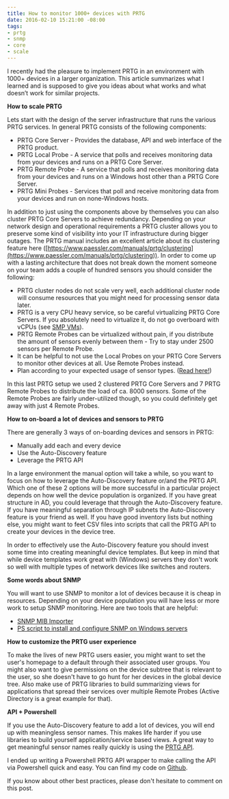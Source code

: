 ```yaml
---
title: How to monitor 1000+ devices with PRTG
date: 2016-02-10 15:21:00 -08:00
tags:
- prtg
- snmp
- core
- scale
---
```


I recently had the pleasure to implement PRTG in an environment with 1000+ devices in a larger organization. This article summarizes what I learned and is supposed to give you ideas about what works and what doesn’t work for similar projects.

**How to scale PRTG**

Lets start with the design of the server infrastructure that runs the various PRTG services. In general PRTG consists of the following components:

* PRTG Core Server - Provides the database, API and web interface of the PRTG product.
* PRTG Local Probe - A service that polls and receives monitoring data from your devices and runs on a PRTG Core Server.
* PRTG Remote Probe - A service that polls and receives monitoring data from your devices and runs on a Windows host other than a PRTG Core Server.
* PRTG Mini Probes - Services that poll and receive monitoring data from your devices and run on none-Windows hosts.

In addition to just using the components above by themselves you can also cluster PRTG Core Servers to achieve redundancy. Depending on your network design and operational requirements a PRTG cluster allows you to preserve some kind of visibility into your IT infrastructure during bigger outages. The PRTG manual includes an excellent article about its clustering feature here ([https://www.paessler.com/manuals/prtg/clustering](https://www.paessler.com/manuals/prtg/clustering)).
In order to come up with a lasting architecture that does not break down the moment someone on your team adds a couple of hundred sensors you should consider the following:


* PRTG cluster nodes do not scale very well, each additional cluster node will consume resources that you might need for processing sensor data later.
* PRTG is a very CPU heavy service, so be careful virtualizing PRTG Core Servers. If you absolutely need to virtualize it, do not go overboard with vCPUs (see [SMP VMs](http://vbrainstorm.com/one-two-or-four-vcpus-in-vmware/)).
* PRTG Remote Probes can be virtualized without pain, if you distribute the amount of sensors evenly between them - Try to stay under 2500 sensors per Remote Probe.
* It can be helpful to not use the Local Probes on your PRTG Core Servers to monitor other devices at all. Use Remote Probes instead.
* Plan according to your expected usage of sensor types. ([Read here!](https://kb.paessler.com/en/topic/2733-how-can-i-speed-up-prtgespecially-for-large-installations))

In this last PRTG setup we used 2 clustered PRTG Core Servers and 7 PRTG Remote Probes to distribute the load of ca. 8000 sensors. Some of the Remote Probes are fairly under-utilized though, so you could definitely get away with just 4 Remote Probes.

**How to on-board a lot of devices and sensors to PRTG**

There are generally 3 ways of on-boarding devices and sensors in PRTG:

* Manually add each and every device
* Use the Auto-Discovery feature
* Leverage the PRTG API

In a large environment the manual option will take a while, so you want to focus on how to leverage the Auto-Discovery feature or/and the PRTG API.
Which one of these 2 options will be more successful in a particular project depends on how well the device population is organized. If you have great structure in AD, you could leverage that through the Auto-Discovery feature. If you have meaningful separation through IP subnets the Auto-Discovery feature is your friend as well. If you have good inventory lists but nothing else, you might want to feet CSV files into scripts that call the PRTG API to create your devices in the device tree.

In order to effectively use the Auto-Discovery feature you should invest some time into creating meaningful device templates. But keep in mind that while device templates work great with (Windows) servers they don't work so well with multiple types of network devices like switches and routers.

**Some words about SNMP**

You will want to use SNMP to monitor a lot of devices because it is cheap in resources. Depending on your device population you will have less or more work to setup SNMP monitoring. Here are two tools that are helpful:

* [SNMP MIB Importer](https://www.paessler.com/tools/mibimporter)
* [PS script to install and configure SNMP on Windows servers](https://community.whatsupgold.com/?signin&r=%2flibrary%2fpowershellscripts%2finstallandconfiguresnmpwithpowershell)

**How to customize the PRTG user experience**

To make the lives of new PRTG users easier, you might want to set the user's homepage to a default through their associated user groups. You might also want to give permissions on the device subtree that is relevant to the user, so she doesn't have to go hunt for her devices in the global device tree.
Also make use of PRTG libraries to build summarizing views for applications that spread their services over multiple Remote Probes (Active Directory is a great example for that).

**API + Powershell**

If you use the Auto-Discovery feature to add a lot of devices, you will end up with meaningless sensor names. This makes life harder if you use libraries to build yourself application/service based views. A great way to get meaningful sensor names really quickly is using the [PRTG API](https://prtg.paessler.com/api.htm?username=demo&password=demodemo&tabid=1).

I ended up writing a Powershell PRTG API wrapper to make calling the API via Powershell quick and easy. You can find my code on [Github](https://github.com/bersfo/prtg-api-wrapper).

If you know about other best practices, please don't hesitate to comment on this post.